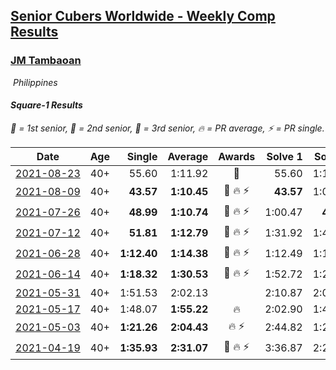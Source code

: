 <style>table {white-space: nowrap;}</style>
<link rel="stylesheet" type="text/css" href="/scw-comp/css/flags.css" />

## [Senior Cubers Worldwide - Weekly Comp Results](/scw-comp/results/)
### [JM Tambaoan](README.md)

<i class="flag flag-PH" />&nbsp;Philippines

#### Square-1 Results

<span style="white-space: nowrap;">🥇 = 1st senior</span>, <span style="white-space: nowrap;">🥈 = 2nd senior</span>, <span style="white-space: nowrap;">🥉 = 3rd senior</span>, <span style="white-space: nowrap;">🔥 = PR average</span>, <span style="white-space: nowrap;">⚡ = PR single</span>.

| Date | Age | Single | Average | Awards | Solve 1 | Solve 2 | Solve 3 | Solve 4 | Solve 5 | Video |
| :--: | :--: | --: | --: | :--: | --: | --: | --: | --: | --: | :-- |
| [2021-08-23](../../results/2021-08-23/sq1.md) | 40+ | 55.60 | 1:11.92 | 🥈 | 55.60 | 1:10.69 | 1:26.85 | 1:14.22 | 1:10.84 | [Desktop](https://www.facebook.com/events/540950593849891/permalink/549914999620117) / [Mobile](https://m.facebook.com/events/540950593849891?view=permalink&id=549914999620117) |
| [2021-08-09](../../results/2021-08-09/sq1.md) | 40+ | **43.57** | **1:10.45** | 🥈 🔥 ⚡ | **43.57** | 1:07.20 | 1:13.04 | 1:11.10 | 1:23.10 | [Desktop](https://www.facebook.com/events/342027504219422/permalink/350831486672357) / [Mobile](https://m.facebook.com/events/342027504219422?view=permalink&id=350831486672357) |
| [2021-07-26](../../results/2021-07-26/sq1.md) | 40+ | **48.99** | **1:10.74** | 🥈 🔥 ⚡ | 1:00.47 | **48.99** | 1:28.81 | 1:47.26 | 1:02.94 | [Desktop](https://www.facebook.com/events/5895704557137692/permalink/5959940574047423) / [Mobile](https://m.facebook.com/events/5895704557137692?view=permalink&id=5959940574047423) |
| [2021-07-12](../../results/2021-07-12/sq1.md) | 40+ | **51.81** | **1:12.79** | 🥉 🔥 ⚡ | 1:31.92 | 1:46.27 | 58.77 | **51.81** | 1:07.69 | [Desktop](https://www.facebook.com/events/853178815336395/permalink/861036051217338) / [Mobile](https://m.facebook.com/events/853178815336395?view=permalink&id=861036051217338) |
| [2021-06-28](../../results/2021-06-28/sq1.md) | 40+ | **1:12.40** | **1:14.38** | 🥈 🔥 ⚡ | 1:12.49 | 1:18.26 | **1:12.40** | DNS | DNS | [Desktop](https://www.facebook.com/events/2032757193542617/permalink/2043535285798141) / [Mobile](https://m.facebook.com/events/2032757193542617?view=permalink&id=2043535285798141) |
| [2021-06-14](../../results/2021-06-14/sq1.md) | 40+ | **1:18.32** | **1:30.53** | 🥈 🔥 ⚡ | 1:52.72 | 1:20.55 | **1:18.32** | DNS | DNS | [Desktop](https://www.facebook.com/events/154757253369245/permalink/162972735881030) / [Mobile](https://m.facebook.com/events/154757253369245?view=permalink&id=162972735881030) |
| [2021-05-31](../../results/2021-05-31/sq1.md) | 40+ | 1:51.53 | 2:02.13 |  | 2:10.87 | 2:03.99 | 1:51.53 | DNS | DNS | [Desktop](https://www.facebook.com/events/4232725036784843/permalink/4268567813200565) / [Mobile](https://m.facebook.com/events/4232725036784843?view=permalink&id=4268567813200565) |
| [2021-05-17](../../results/2021-05-17/sq1.md) | 40+ | 1:48.07 | **1:55.22** | 🔥 | 2:02.90 | 1:48.07 | 1:54.68 | DNS | DNS | [Desktop](https://www.facebook.com/events/200054195285035/permalink/207025764587878) / [Mobile](https://m.facebook.com/events/200054195285035?view=permalink&id=207025764587878) |
| [2021-05-03](../../results/2021-05-03/sq1.md) | 40+ | **1:21.26** | **2:04.43** | 🔥 ⚡ | 2:44.82 | 1:22.49 | 2:51.68 | **1:21.26** | 2:05.98 | [Desktop](https://www.facebook.com/events/1091923434665777/permalink/1097154790809308) / [Mobile](https://m.facebook.com/events/1091923434665777?view=permalink&id=1097154790809308) |
| [2021-04-19](../../results/2021-04-19/sq1.md) | 40+ | **1:35.93** | **2:31.07** | 🥉 🔥 ⚡ | 3:36.87 | 2:20.41 | **1:35.93** | DNS | DNS | [Desktop](https://www.facebook.com/events/455121419077355/permalink/460117508577746) / [Mobile](https://m.facebook.com/events/455121419077355?view=permalink&id=460117508577746) |


<!-- Global site tag (gtag.js) - Google Analytics -->
<script async src="https://www.googletagmanager.com/gtag/js?id=UA-86348435-3"></script>
<script>window.dataLayer = window.dataLayer || []; function gtag() {dataLayer.push(arguments);} gtag('js', new Date()); gtag('config', 'UA-86348435-3');</script>
